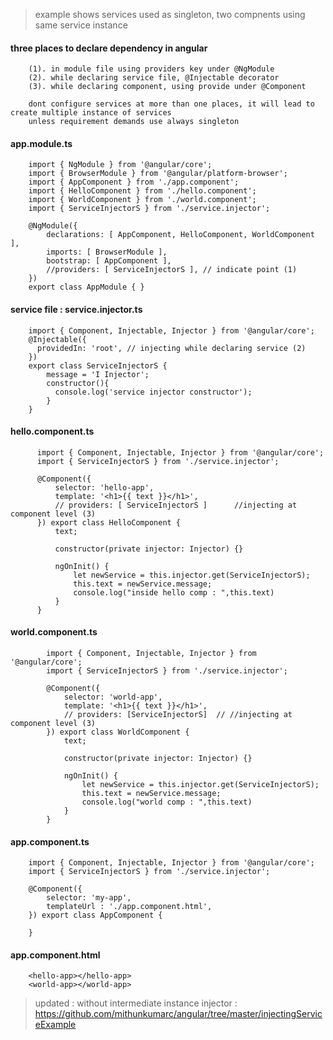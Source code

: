 > example shows services used as singleton, two compnents using same service instance 

#### three places to declare dependency in angular

        (1). in module file using providers key under @NgModule
        (2). while declaring service file, @Injectable decorator
        (3). while declaring component, using provide under @Component
        
        dont configure services at more than one places, it will lead to create multiple instance of services
        unless requirement demands use always singleton
        
#### app.module.ts 

        import { NgModule } from '@angular/core';
        import { BrowserModule } from '@angular/platform-browser';
        import { AppComponent } from './app.component';
        import { HelloComponent } from './hello.component';
        import { WorldComponent } from './world.component';
        import { ServiceInjectorS } from './service.injector';

        @NgModule({
            declarations: [ AppComponent, HelloComponent, WorldComponent ],
            imports: [ BrowserModule ],
            bootstrap: [ AppComponent ],
            //providers: [ ServiceInjectorS ], // indicate point (1)
        })
        export class AppModule { }

#### service file : service.injector.ts

        import { Component, Injectable, Injector } from '@angular/core';
        @Injectable({
          providedIn: 'root', // injecting while declaring service (2)
        })
        export class ServiceInjectorS {
            message = 'I Injector';
            constructor(){
              console.log('service injector constructor');
            }
        }
         
         
#### hello.component.ts   

          import { Component, Injectable, Injector } from '@angular/core';
          import { ServiceInjectorS } from './service.injector';

          @Component({
              selector: 'hello-app', 
              template: '<h1>{{ text }}</h1>',
              // providers: [ ServiceInjectorS ]      //injecting at component level (3)
          }) export class HelloComponent {
              text;

              constructor(private injector: Injector) {}

              ngOnInit() {
                  let newService = this.injector.get(ServiceInjectorS);
                  this.text = newService.message;
                  console.log("inside hello comp : ",this.text)
              } 
          }
          
#### world.component.ts

            import { Component, Injectable, Injector } from '@angular/core';
            import { ServiceInjectorS } from './service.injector';

            @Component({
                selector: 'world-app', 
                template: '<h1>{{ text }}</h1>',
                // providers: [ServiceInjectorS]  // //injecting at component level (3)
            }) export class WorldComponent {
                text;

                constructor(private injector: Injector) {}

                ngOnInit() {
                    let newService = this.injector.get(ServiceInjectorS);
                    this.text = newService.message;
                    console.log("world comp : ",this.text)
                } 
            }
            
#### app.component.ts

        import { Component, Injectable, Injector } from '@angular/core';
        import { ServiceInjectorS } from './service.injector';

        @Component({
            selector: 'my-app', 
            templateUrl : './app.component.html',
        }) export class AppComponent {

        }

#### app.component.html

        <hello-app></hello-app>
        <world-app></world-app>


> updated : without intermediate instance injector : https://github.com/mithunkumarc/angular/tree/master/injectingServiceExample
